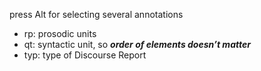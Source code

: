 press Alt for selecting several annotations

- rp: prosodic units
- qt: syntactic unit, so ***order of elements doesn’t matter***
- typ: type of Discourse Report
